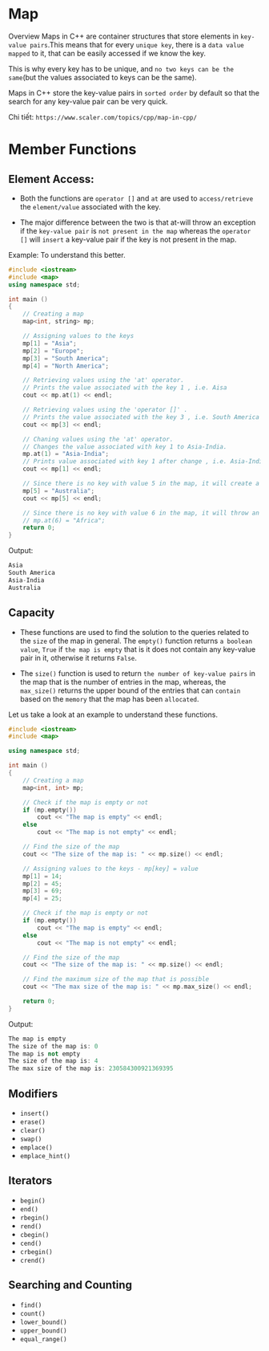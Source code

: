 # Map
Overview
Maps in C++ are container structures that store elements in `key-value pairs`.This means that for every `unique key`, there is a `data value mapped` to it, that can be easily accessed if we know the key.

This is why every key has to be unique, and `no two keys can be the same`(but the values associated to keys can be the same).

Maps in C++ store the key-value pairs in `sorted order` by default so that the search for any key-value pair can be very quick.

Chi tiết: `https://www.scaler.com/topics/cpp/map-in-cpp/`

# Member Functions
## Element Access:

- Both the functions are `operator []` and `at` are used to `access/retrieve` the `element/value` associated with the key.

- The major difference between the two is that at-will throw an exception if the `key-value pair` is `not present in the map` whereas the `operator []` will `insert` a key-value pair if the key is not present in the map.

Example: To understand this better.
~~~cpp
#include <iostream>
#include <map>
using namespace std;

int main ()
{
    // Creating a map
    map<int, string> mp;

    // Assigning values to the keys
    mp[1] = "Asia";
    mp[2] = "Europe";
    mp[3] = "South America";
    mp[4] = "North America";

    // Retrieving values using the 'at' operator.
    // Prints the value associated with the key 1 , i.e. Aisa
    cout << mp.at(1) << endl;

    // Retrieving values using the 'operator []' .
    // Prints the value associated with the key 3 , i.e. South America
    cout << mp[3] << endl;

    // Chaning values using the 'at' operator.
    // Changes the value associated with key 1 to Asia-India.
    mp.at(1) = "Asia-India";
    // Prints value associated with key 1 after change , i.e. Asia-India using the operator [].
    cout << mp[1] << endl;

    // Since there is no key with value 5 in the map, it will create a key with value 5.
    mp[5] = "Australia";
    cout << mp[5] << endl;

    // Since there is no key with value 6 in the map, it will throw an exception
    // mp.at(6) = "Africa";
    return 0;
}
~~~
Output:
~~~cpp
Asia
South America
Asia-India
Australia
~~~
## Capacity
- These functions are used to find the solution to the queries related to the `size` of the map in general. The `empty()` function returns `a boolean value`, `True` if `the map is empty` that is it does not contain any key-value pair in it, otherwise it returns `False`.

- The `size()` function is used to return `the number of key-value pairs` in the map that is the number of entries in the map, whereas, the `max_size()` returns the upper bound of the entries that can `contain` based on the `memory` that the map has been `allocated`.

Let us take a look at an example to understand these functions.
~~~cpp
#include <iostream>
#include <map>

using namespace std;

int main ()
{
    // Creating a map
    map<int, int> mp;

    // Check if the map is empty or not
    if (mp.empty())
        cout << "The map is empty" << endl;
    else
        cout << "The map is not empty" << endl;

    // Find the size of the map
    cout << "The size of the map is: " << mp.size() << endl;

    // Assigning values to the keys - mp[key] = value
    mp[1] = 14;
    mp[2] = 45;
    mp[3] = 69;
    mp[4] = 25;

    // Check if the map is empty or not
    if (mp.empty())
        cout << "The map is empty" << endl;
    else
        cout << "The map is not empty" << endl;

    // Find the size of the map
    cout << "The size of the map is: " << mp.size() << endl;

    // Find the maximum size of the map that is possible
    cout << "The max size of the map is: " << mp.max_size() << endl;

    return 0;
}
~~~
Output:
~~~cpp
The map is empty
The size of the map is: 0
The map is not empty
The size of the map is: 4
The max size of the map is: 230584300921369395
~~~
## Modifiers
- `insert()`
- `erase()`
- `clear()`
- `swap()`
- `emplace()`
- `emplace_hint()`
## Iterators
- `begin()`
- `end()`
- `rbegin()`
- `rend()`
- `cbegin()`
- `cend()`
- `crbegin()`
- `crend()`
## Searching and Counting
- `find()`
- `count()`
- `lower_bound()`
- `upper_bound()`
- `equal_range()`
